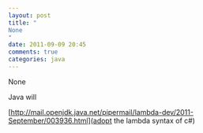 ```yaml
---
layout: post
title: "
None
"
date: 2011-09-09 20:45
comments: true
categories: java
---
```


None


Java will 

[http://mail.openjdk.java.net/pipermail/lambda-dev/2011-September/003936.html](adopt the lambda syntax of c#)

